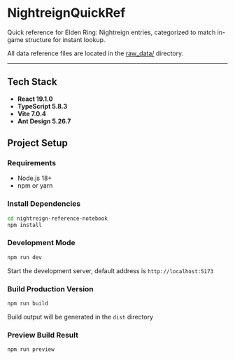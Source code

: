 # NightreignQuickRef

Quick reference for Elden Ring: Nightreign entries, categorized to match in-game structure for instant lookup.

All data reference files are located in the [raw_data/](./reference/raw_data/) directory.

---

## Tech Stack

- **React 19.1.0**
- **TypeScript 5.8.3** 
- **Vite 7.0.4**
- **Ant Design 5.26.7**

## Project Setup

### Requirements

- Node.js 18+ 
- npm or yarn

### Install Dependencies

```bash
cd nightreign-reference-notebook
npm install
```

### Development Mode

```bash
npm run dev
```

Start the development server, default address is `http://localhost:5173`

### Build Production Version

```bash
npm run build
```

Build output will be generated in the `dist` directory

### Preview Build Result

```bash
npm run preview
```


